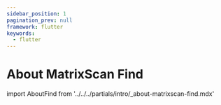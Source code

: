 ```yaml
---
sidebar_position: 1
pagination_prev: null
framework: flutter
keywords:
  - flutter
---
```


# About MatrixScan Find

import AboutFind from '../../../partials/intro/_about-matrixscan-find.mdx'

<AboutFind />
